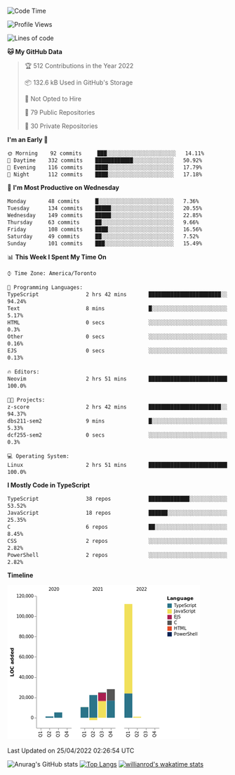 <!--START_SECTION:waka-->
![Code Time](http://img.shields.io/badge/Code%20Time-213%20hrs%2013%20mins-blue)

![Profile Views](http://img.shields.io/badge/Profile%20Views-6-blue)

![Lines of code](https://img.shields.io/badge/From%20Hello%20World%20I%27ve%20Written-203%20Thousand%20lines%20of%20code-blue)

**🐱 My GitHub Data** 

> 🏆 512 Contributions in the Year 2022
 > 
> 📦 132.6 kB Used in GitHub's Storage 
 > 
> 🚫 Not Opted to Hire
 > 
> 📜 79 Public Repositories 
 > 
> 🔑 30 Private Repositories  
 > 
**I'm an Early 🐤** 

```text
🌞 Morning    92 commits     ███░░░░░░░░░░░░░░░░░░░░░░   14.11% 
🌆 Daytime    332 commits    ████████████░░░░░░░░░░░░░   50.92% 
🌃 Evening    116 commits    ████░░░░░░░░░░░░░░░░░░░░░   17.79% 
🌙 Night      112 commits    ████░░░░░░░░░░░░░░░░░░░░░   17.18%

```
📅 **I'm Most Productive on Wednesday** 

```text
Monday       48 commits     █░░░░░░░░░░░░░░░░░░░░░░░░   7.36% 
Tuesday      134 commits    █████░░░░░░░░░░░░░░░░░░░░   20.55% 
Wednesday    149 commits    █████░░░░░░░░░░░░░░░░░░░░   22.85% 
Thursday     63 commits     ██░░░░░░░░░░░░░░░░░░░░░░░   9.66% 
Friday       108 commits    ████░░░░░░░░░░░░░░░░░░░░░   16.56% 
Saturday     49 commits     ██░░░░░░░░░░░░░░░░░░░░░░░   7.52% 
Sunday       101 commits    ███░░░░░░░░░░░░░░░░░░░░░░   15.49%

```


📊 **This Week I Spent My Time On** 

```text
⌚︎ Time Zone: America/Toronto

💬 Programming Languages: 
TypeScript               2 hrs 42 mins       ███████████████████████░░   94.24% 
Text                     8 mins              █░░░░░░░░░░░░░░░░░░░░░░░░   5.17% 
HTML                     0 secs              ░░░░░░░░░░░░░░░░░░░░░░░░░   0.3% 
Other                    0 secs              ░░░░░░░░░░░░░░░░░░░░░░░░░   0.16% 
EJS                      0 secs              ░░░░░░░░░░░░░░░░░░░░░░░░░   0.13%

🔥 Editors: 
Neovim                   2 hrs 51 mins       █████████████████████████   100.0%

🐱‍💻 Projects: 
z-score                  2 hrs 42 mins       ███████████████████████░░   94.37% 
dbs211-sem2              9 mins              █░░░░░░░░░░░░░░░░░░░░░░░░   5.33% 
dcf255-sem2              0 secs              ░░░░░░░░░░░░░░░░░░░░░░░░░   0.3%

💻 Operating System: 
Linux                    2 hrs 51 mins       █████████████████████████   100.0%

```

**I Mostly Code in TypeScript** 

```text
TypeScript               38 repos            █████████████░░░░░░░░░░░░   53.52% 
JavaScript               18 repos            ██████░░░░░░░░░░░░░░░░░░░   25.35% 
C                        6 repos             ██░░░░░░░░░░░░░░░░░░░░░░░   8.45% 
CSS                      2 repos             ░░░░░░░░░░░░░░░░░░░░░░░░░   2.82% 
PowerShell               2 repos             ░░░░░░░░░░░░░░░░░░░░░░░░░   2.82%

```


**Timeline**

![Chart not found](https://raw.githubusercontent.com/wise-introvert/wise-introvert/master/charts/bar_graph.png) 


 Last Updated on 25/04/2022 02:26:54 UTC
<!--END_SECTION:waka-->

![Anurag's GitHub stats](https://github-readme-stats.vercel.app/api?username=wise-introvert&count_private=true&show_icons=true)
[![Top Langs](https://github-readme-stats.vercel.app/api/top-langs/?username=wise-introvert&langs_count=10)](https://github.com/anuraghazra/github-readme-stats)
[![willianrod's wakatime stats](https://github-readme-stats.vercel.app/api/wakatime?username=wiseintrovert)](https://github.com/anuraghazra/github-readme-stats)
